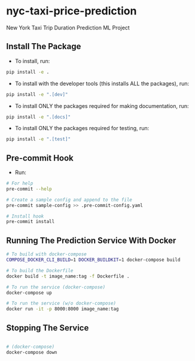 # nyc-taxi-price-prediction

New York Taxi Trip Duration Prediction ML Project

## Install The Package

* To install, run:

```bash
pip install -e .
```

* To install with the developer tools (this installs ALL the packages), run:

```bash
pip install -e ".[dev]"
```

* To install ONLY the packages required for making documentation, run:

```bash
pip install -e ".[docs]"
```

* To install ONLY the packages required for testing, run:

```bash
pip install -e ".[test]"
```

## Pre-commit Hook

* Run:

```bash
# For help
pre-commit --help

# Create a sample config and append to the file
pre-commit sample-config >> .pre-commit-config.yaml

# Install hook
pre-commit install
```

## Running The Prediction Service With Docker

```bash
# To build with docker-compose
COMPOSE_DOCKER_CLI_BUILD=1 DOCKER_BUILDKIT=1 docker-compose build

# To build the Dockerfile
docker build -t image_name:tag -f Dockerfile .

# To run the service (docker-compose)
docker-compose up

# To run the service (w/o docker-compose)
docker run -it -p 8000:8000 image_name:tag
```

## Stopping The Service

```bash

# (docker-compose)
docker-compose down
```
